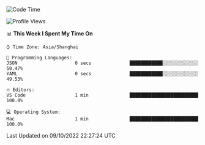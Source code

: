 <!--START_SECTION:waka-->
![Code Time](http://img.shields.io/badge/Code%20Time-451%20hrs%2037%20mins-blue)

![Profile Views](http://img.shields.io/badge/Profile%20Views-0-blue)

📊 **This Week I Spent My Time On** 

```text
⌚︎ Time Zone: Asia/Shanghai

💬 Programming Languages: 
JSON                     0 secs              ████████████░░░░░░░░░░░░░   50.47% 
YAML                     0 secs              ████████████░░░░░░░░░░░░░   49.53%

🔥 Editors: 
VS Code                  1 min               █████████████████████████   100.0%

💻 Operating System: 
Mac                      1 min               █████████████████████████   100.0%

```


 Last Updated on 09/10/2022 22:27:24 UTC
<!--END_SECTION:waka-->